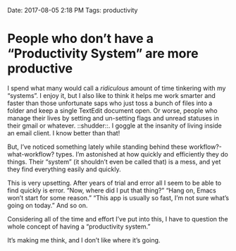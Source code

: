 Date: 2017-08-05 2:18 PM
Tags: productivity

# People who don’t have a “Productivity System” are more productive

I spend what many would call a _ridiculous_ amount of time tinkering with my “systems”. I enjoy it, but I also like to think it helps me work smarter and faster than those unfortunate saps who just toss a bunch of files into a folder and keep a single TextEdit document open. Or worse, people who manage their lives by setting and un-setting flags and unread statuses in their gmail or whatever. ::shudder::.  I goggle at the insanity of living inside an email client. I know better than that!

But, I’ve noticed something lately while standing behind these workflow?-what-workflow? types. I’m astonished at how quickly and efficiently they do things.  Their “system” (it shouldn’t even be called that) is a mess, and yet they find everything easily and quickly.

This is very upsetting. After years of trial and error all I seem to be able to find quickly is error. “Now, where did I put that thing?” “Hang on, Emacs won’t start for some reason.” “This app is usually so fast, I’m not sure what’s going on today.” And so on. 

Considering all of the time and effort I’ve put into this, I have to question the whole concept of having a “productivity system.”

It’s making me think, and I don’t like where it’s going.



